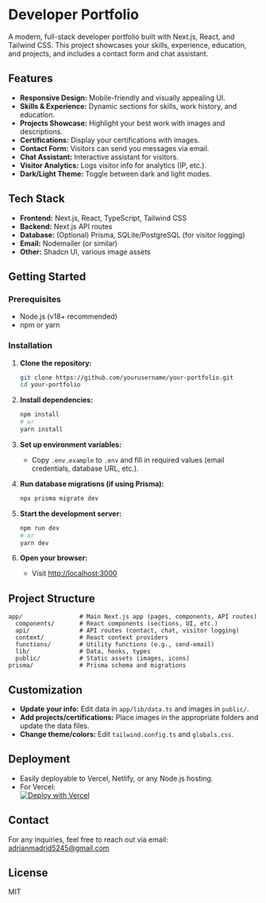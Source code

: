 # Developer Portfolio

A modern, full-stack developer portfolio built with Next.js, React, and Tailwind CSS. This project showcases your skills, experience, education, and projects, and includes a contact form and chat assistant.

## Features

- **Responsive Design:** Mobile-friendly and visually appealing UI.
- **Skills & Experience:** Dynamic sections for skills, work history, and education.
- **Projects Showcase:** Highlight your best work with images and descriptions.
- **Certifications:** Display your certifications with images.
- **Contact Form:** Visitors can send you messages via email.
- **Chat Assistant:** Interactive assistant for visitors.
- **Visitor Analytics:** Logs visitor info for analytics (IP, etc.).
- **Dark/Light Theme:** Toggle between dark and light modes.

## Tech Stack

- **Frontend:** Next.js, React, TypeScript, Tailwind CSS
- **Backend:** Next.js API routes
- **Database:** (Optional) Prisma, SQLite/PostgreSQL (for visitor logging)
- **Email:** Nodemailer (or similar)
- **Other:** Shadcn UI, various image assets

## Getting Started

### Prerequisites

- Node.js (v18+ recommended)
- npm or yarn

### Installation

1. **Clone the repository:**
   ```bash
   git clone https://github.com/yourusername/your-portfolio.git
   cd your-portfolio
   ```

2. **Install dependencies:**
   ```bash
   npm install
   # or
   yarn install
   ```

3. **Set up environment variables:**
   - Copy `.env.example` to `.env` and fill in required values (email credentials, database URL, etc.).

4. **Run database migrations (if using Prisma):**
   ```bash
   npx prisma migrate dev
   ```

5. **Start the development server:**
   ```bash
   npm run dev
   # or
   yarn dev
   ```

6. **Open your browser:**
   - Visit [http://localhost:3000](http://localhost:3000)

## Project Structure

```
app/                # Main Next.js app (pages, components, API routes)
  components/       # React components (sections, UI, etc.)
  api/              # API routes (contact, chat, visitor logging)
  context/          # React context providers
  functions/        # Utility functions (e.g., send-email)
  lib/              # Data, hooks, types
  public/           # Static assets (images, icons)
prisma/             # Prisma schema and migrations
```

## Customization

- **Update your info:** Edit data in `app/lib/data.ts` and images in `public/`.
- **Add projects/certifications:** Place images in the appropriate folders and update the data files.
- **Change theme/colors:** Edit `tailwind.config.ts` and `globals.css`.

## Deployment

- Easily deployable to Vercel, Netlify, or any Node.js hosting.
- For Vercel:  
  [![Deploy with Vercel](https://vercel.com/button)](https://vercel.com/import/project)

## Contact

For any inquiries, feel free to reach out via email: [adrianmadrid5245@gmail.com](mailto:adrianmadrid5245@gmail.com)

## License

MIT
